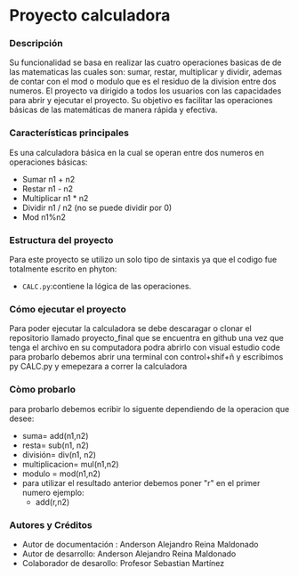 # Proyecto calculadora 


### Descripción



Su funcionalidad se basa en realizar las cuatro operaciones basicas de  de las matematicas las cuales son: sumar, restar, multiplicar y dividir, ademas de contar con el mod o modulo que es el residuo de la division entre dos numeros. El proyecto va  dirigido a todos los usuarios con las capacidades para abrir y ejecutar el proyecto. Su objetivo es facilitar las operaciones básicas de las matemáticas de manera rápida y efectiva.

 
### Características principales


Es una calculadora básica en la cual se operan entre dos numeros en operaciones básicas:

* Sumar n1 + n2
* Restar n1 - n2
* Multiplicar n1 * n2
* Dividir n1 / n2  (no se puede dividir por 0)
* Mod n1%n2


### Estructura del proyecto

Para este proyecto se utilizo un solo tipo de sintaxis ya que el codigo fue totalmente escrito en phyton:


* ``CALC.py``:contiene la lógica de las operaciones.

### Cómo ejecutar el proyecto

Para poder ejecutar la calculadora se debe descaragar o clonar el repositorio llamado proyecto_final que se encuentra en github una vez que tenga el archivo en su computadora podra abrirlo con visual estudio code para probarlo debemos abrir una terminal con control+shif+ñ y escribimos py CALC.py y emepezara a correr la calculadora  


 ### Còmo probarlo
para probarlo debemos ecribir lo siguente dependiendo de la operacion que desee:
* suma= add(n1,n2)
* resta= sub(n1, n2)
* división= div(n1, n2)
* multiplicacion= mul(n1,n2)
* modulo = mod(n1,n2)
* para utilizar el resultado anterior debemos poner "r" en el primer numero ejemplo:
   * add(r,n2)


### Autores y Créditos 


 * Autor de documentación : Anderson Alejandro Reina Maldonado
 * Autor de desarrollo: Anderson Alejandro Reina Maldonado 
 * Colaborador de desarollo: Profesor Sebastian Martínez